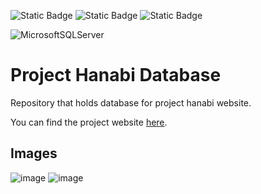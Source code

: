 <img alt="Static Badge" src="https://img.shields.io/badge/MONAMBIKE-%236c00fa?style=for-the-badge&label=MADE%20BY&labelColor=%23050505"> <img alt="Static Badge" src="https://img.shields.io/badge/CC--BY--4.0%20license-%236c00fa?style=for-the-badge&label=LICENSE&labelColor=%23050505"> <img alt="Static Badge" src="https://img.shields.io/badge/AZURE-%230089D6?style=for-the-badge&label=PREVIOUSLY%20HOSTED%20IN&labelColor=%23050505">

![MicrosoftSQLServer](https://img.shields.io/badge/Microsoft%20SQL%20Server-CC2927?style=for-the-badge&logo=microsoft%20sql%20server&logoColor=white)

# Project Hanabi Database

Repository that holds database for project hanabi website.

You can find the project website [here](https://github.com/monambike/project-hanabi-web/).

## Images

![image](https://github.com/monambike/project-hanabi-database/assets/35270174/c6fd34b5-8d35-44fd-b8b0-82c0027603c8)
![image](https://github.com/monambike/project-hanabi-database/assets/35270174/3099389e-ffa7-4c32-b1cb-71907da395fc)
